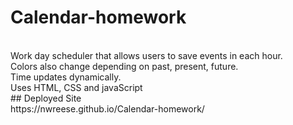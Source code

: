 # Calendar-homework
<br>
Work day scheduler that allows users to save events in each hour. 
<br>
Colors also change depending on past, present, future. 
<br>
Time updates dynamically.
<br>
Uses HTML, CSS and javaScript
<br>
## Deployed Site
<br>
https://nwreese.github.io/Calendar-homework/

